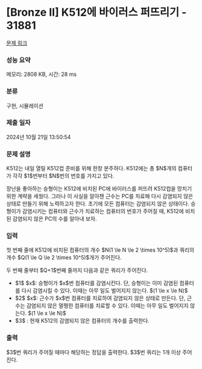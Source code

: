 # [Bronze II] K512에 바이러스 퍼뜨리기 - 31881 

[문제 링크](https://www.acmicpc.net/problem/31881) 

### 성능 요약

메모리: 2808 KB, 시간: 28 ms

### 분류

구현, 시뮬레이션

### 제출 일자

2024년 10월 21일 13:50:54

### 문제 설명

<p>K512는 내일 열릴 K512컵 준비를 위해 한창 분주하다. K512에는 총 $N$개의 컴퓨터가 각각 $1$번부터 $N$번의 번호를 가지고 있다.</p>

<p>장난을 좋아하는 승형이는 K512에 비치된 PC에 바이러스를 퍼뜨려 K512컵을 망치기 위한 계략을 세웠다. 그러나 이 사실을 알아챈 근수는 PC를 치료해 다시 감염되지 않은 상태로 만들기 위해 노력하고자 한다. 초기에 모든 컴퓨터는 감염되지 않은 상태이다. 승형이가 감염시키는 컴퓨터와 근수가 치료하는 컴퓨터의 번호가 주어질 때, K512에 비치된 감염되지 않은 PC의 수를 알아내 보자.</p>

### 입력 

 <p>첫 번째 줄에 K512에 비치된 컴퓨터의 개수 $N(1 \le N \le 2 \times 10^5)$과 쿼리의 개수 $Q(1 \le Q \le 2 \times 10^5)$개가 주어진다.</p>

<p>두 번째 줄부터 $Q+1$번째 줄까지 다음과 같은 쿼리가 주어진다.</p>

<ul>
	<li>$1$ $x$: 승형이가 $x$번 컴퓨터를 감염시킨다. 단, 승형이는 이미 감염된 컴퓨터를 다시 감염시킬 수 있다. 이때는 아무 일도 벌어지지 않는다. $(1 \le x \le N)$</li>
	<li>$2$ $x$: 근수가 $x$번 컴퓨터를 치료하여 감염되지 않은 상태로 만든다. 단, 근수는 감염되지 않은 멀쩡한 컴퓨터를 치료할 수 있다. 이때는 아무 일도 벌어지지 않는다. $(1 \le x \le N)$</li>
	<li>$3$ : 현재 K512의 감염되지 않은 컴퓨터의 개수를 출력한다.</li>
</ul>

### 출력 

 <p>$3$번 쿼리가 주어질 때마다 해당하는 정답을 출력한다. $3$번 쿼리는 1개 이상 주어진다.</p>

